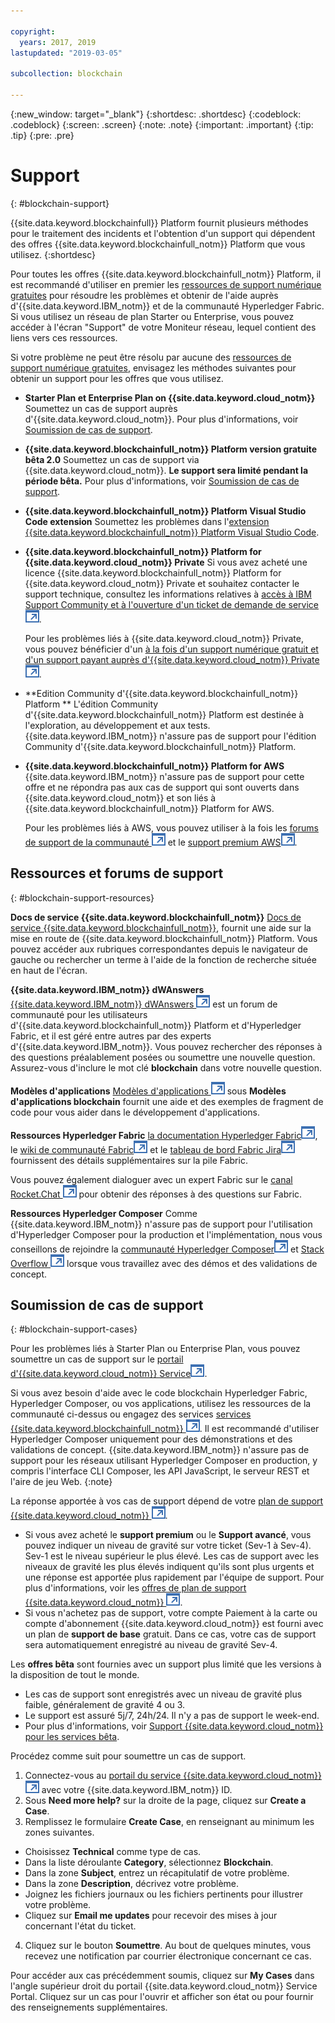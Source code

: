 ```yaml
---

copyright:
  years: 2017, 2019
lastupdated: "2019-03-05"

subcollection: blockchain

---
```


{:new_window: target="_blank"}
{:shortdesc: .shortdesc}
{:codeblock: .codeblock}
{:screen: .screen}
{:note: .note}
{:important: .important}
{:tip: .tip}
{:pre: .pre}

# Support
{: #blockchain-support}

{{site.data.keyword.blockchainfull}} Platform fournit plusieurs méthodes pour le traitement des incidents et l'obtention d'un support qui dépendent des offres {{site.data.keyword.blockchainfull_notm}} Platform que vous utilisez.
{:shortdesc}

Pour toutes les offres {{site.data.keyword.blockchainfull_notm}} Platform, il est recommandé d'utiliser en premier les [ressources de support numérique gratuites](/docs/services/blockchain/ibmblockchain_support.html#blockchain-support-resources) pour résoudre les problèmes et obtenir de l'aide auprès d'{{site.data.keyword.IBM_notm}} et de la communauté Hyperledger Fabric. Si vous utilisez un réseau de plan Starter ou Enterprise, vous pouvez accéder à l'écran "Support" de votre Moniteur réseau, lequel contient des liens vers ces ressources.

Si votre problème ne peut être résolu par aucune des [ressources de support numérique gratuites](/docs/services/blockchain/ibmblockchain_support.html#blockchain-support-resources), envisagez les méthodes suivantes pour obtenir un support pour les offres que vous utilisez.
- **Starter Plan et Enterprise Plan on {{site.data.keyword.cloud_notm}}**
  Soumettez un cas de support auprès d'{{site.data.keyword.cloud_notm}}. Pour plus d'informations, voir [Soumission de cas de support](/docs/services/blockchain/ibmblockchain_support.html#blockchain-support-cases).

- **{{site.data.keyword.blockchainfull_notm}} Platform version gratuite bêta 2.0**
  Soumettez un cas de support via {{site.data.keyword.cloud_notm}}. **Le support sera limité pendant la période bêta.** Pour plus d'informations, voir [Soumission de cas de support](/docs/services/blockchain/ibmblockchain_support.html#blockchain-support-cases).

- **{{site.data.keyword.blockchainfull_notm}} Platform Visual Studio Code extension**
    Soumettez les problèmes dans l'[extension {{site.data.keyword.blockchainfull_notm}} Platform Visual Studio Code](https://github.com/IBM-Blockchain/blockchain-vscode-extension/issues "{{site.data.keyword.blockchainfull_notm}} Extension Platform Visual Studio Code").

- **{{site.data.keyword.blockchainfull_notm}} Platform for {{site.data.keyword.cloud_notm}} Private**
  Si vous avez acheté une licence {{site.data.keyword.blockchainfull_notm}} Platform for {{site.data.keyword.cloud_notm}} Private et souhaitez contacter le support technique, consultez  les informations relatives à  [accès à IBM Support Community et à l'ouverture d'un ticket de demande de service ![Icône de lien externe](images/external_link.svg "Icône de lien externe")](http://www.ibm.com/support/docview.wss?uid=ibm10740041 "{{site.data.keyword.blockchainfull_notm}} Platform for {{site.data.keyword.cloud_notm}} Private Support").

  Pour les problèmes liés à {{site.data.keyword.cloud_notm}} Private, vous pouvez bénéficier d'un [à la fois d'un support numérique gratuit et d'un support payant auprès d'{{site.data.keyword.cloud_notm}} Private ![Icône de lien externe](images/external_link.svg "Icône de lien externe")](https://www.ibm.com/developerworks/community/blogs/fe25b4ef-ea6a-4d86-a629-6f87ccf4649e/entry/Learn_more_about_IBM_Cloud_Private_Support?lang=en_us "IBM Cloud Private Support").

- **Edition Community d'{{site.data.keyword.blockchainfull_notm}} Platform **
  L'édition Community d'{{site.data.keyword.blockchainfull_notm}} Platform est destinée à l'exploration, au développement et aux tests. {{site.data.keyword.IBM_notm}} n'assure pas de support pour l'édition Community d'{{site.data.keyword.blockchainfull_notm}} Platform.

- **{{site.data.keyword.blockchainfull_notm}} Platform for AWS**
  {{site.data.keyword.IBM_notm}} n'assure pas de support pour cette offre et ne répondra pas aux cas de support qui sont ouverts dans {{site.data.keyword.cloud_notm}} et son liés à {{site.data.keyword.blockchainfull_notm}} Platform for AWS.

  Pour les problèmes liés à AWS, vous pouvez utiliser à la fois les [forums de support de la communauté ![Icône de lien externe](images/external_link.svg "Icône de lien externe")](https://forums.aws.amazon.com/index.jspa "forums de support de la communauté AWS") et le [support premium AWS![Icône de lien externe](images/external_link.svg "Icône de lien externe")](https://aws.amazon.com/premiumsupport/ "support premium AWS").

## Ressources et forums de support
{: #blockchain-support-resources}

**Docs de service {{site.data.keyword.blockchainfull_notm}}**
  [Docs de service {{site.data.keyword.blockchainfull_notm}}](/docs/services/blockchain/index.html#get-started-ibp), fournit une aide sur la mise en route de {{site.data.keyword.blockchainfull_notm}} Platform. Vous pouvez accéder aux rubriques correspondantes depuis le navigateur de gauche ou rechercher un terme à l'aide de la fonction de recherche située en haut de l'écran.

**{{site.data.keyword.IBM_notm}} dWAnswers**
  [{{site.data.keyword.IBM_notm}} dWAnswers ![Icône de lien externe](images/external_link.svg "Icône de lien externe")](https://developer.ibm.com/answers/smartspace/blockchain/ "Questions and answers in the Blockchain space") est un forum de communauté pour les utilisateurs d'{{site.data.keyword.blockchainfull_notm}} Platform et d'Hyperledger Fabric, et il est géré entre autres par des experts d'{{site.data.keyword.IBM_notm}}. Vous pouvez rechercher des réponses à des questions préalablement posées ou soumettre une nouvelle question. Assurez-vous d'inclure le mot clé **blockchain** dans votre nouvelle question.

**Modèles d'applications**
[Modèles d'applications ![Icône de lien externe](images/external_link.svg "Icône de lien externe")](https://github.com/ibm-blockchain "Modèles d'applications IBM Blockchain") sous **Modèles d'applications blockchain** fournit une aide et des exemples de fragment de code pour vous aider dans le développement d'applications.

**Ressources Hyperledger Fabric**
[la documentation Hyperledger Fabric![Icône de lien externe](images/external_link.svg "External link icon")](https://hyperledger-fabric.readthedocs.io/en/latest/ "Hyperledger Fabric"), le [wiki de communauté Fabric![Icône de lien externe](images/external_link.svg "Icône de lien externe")](https://wiki.hyperledger.org/projects/fabric "Wiki de communauté Fabric") et le [tableau de bord Fabric Jira![Icône de lien externe](images/external_link.svg "Icône de lien externe")](https://jira.hyperledger.org/secure/Dashboard.jspa?selectPageId=10104 "Tableau de bord Fabric Jira") fournissent des détails supplémentaires sur la pile Fabric.

  Vous pouvez également dialoguer avec un expert Fabric sur le [canal Rocket.Chat ![Icône de lien externe](images/external_link.svg "Icône de lien externe")](https://chat.hyperledger.org/channel/fabric "Canal Fabric Rocket.Chat") pour obtenir des réponses à des questions sur Fabric.

**Ressources Hyperledger Composer**
Comme {{site.data.keyword.IBM_notm}} n'assure pas de support pour l'utilisation d'Hyperledger Composer pour la production et l'implémentation, nous vous conseillons de rejoindre la [communauté Hyperledger Composer![Icône de lien externe](images/external_link.svg "Icône de lien externe")](https://chat.hyperledger.org/channel/composer "Communauté Hyperledger Composer") et [Stack Overflow ![Icône de lien externe](images/external_link.svg "Icône de lien externe")](https://stackoverflow.com/questions/tagged/hyperledger-composer "Questions Stack Overflow marquées [hyperleder-composer]") lorsque vous travaillez avec des démos et des validations de concept.

## Soumission de cas de support
{: #blockchain-support-cases}

Pour les problèmes liés à Starter Plan ou Enterprise Plan, vous pouvez soumettre un cas de support sur le [portail d'{{site.data.keyword.cloud_notm}} Service![Icône de lien externe](images/external_link.svg "Icône de lien externe")](https://ibm.biz/ibmcloudsupport "Portail d'IBM Cloud Service").

Si vous avez besoin d'aide avec le code blockchain Hyperledger Fabric, Hyperledger Composer, ou vos applications, utilisez les ressources de la communauté ci-dessus ou engagez des services [ services {{site.data.keyword.blockchainfull_notm}} ![Icône de lien externe](images/external_link.svg "Icône de lien externe")](https://www.ibm.com/blockchain/services "Turn your blockchain strategy into business outcomes with {{site.data.keyword.blockchainfull_notm}} Services"). Il est recommandé d'utiliser Hyperledger Composer uniquement pour des démonstrations et des validations de concept. {{site.data.keyword.IBM_notm}} n'assure pas de support pour les réseaux utilisant Hyperledger Composer en production, y compris l'interface CLI Composer, les API JavaScript, le serveur REST et l'aire de jeu Web.
{:note}

La réponse apportée à vos cas de support dépend de votre [plan de support {{site.data.keyword.cloud_notm}} ![Icône de lien externe](images/external_link.svg "Icône de lien externe")](https://cloud.ibm.com/docs/get-support/index.html#support-plans "Plans de support").

- Si vous avez acheté le **support premium** ou le **Support avancé**, vous pouvez indiquer un niveau de gravité sur votre ticket (Sev-1 à Sev-4). Sev-1 est le niveau supérieur le plus élevé. Les cas de support avec les niveaux de gravité les plus élevés indiquent qu'ils sont plus urgents et une réponse est apportée plus rapidement par l'équipe de support. Pour plus d'informations, voir les [offres de plan de support {{site.data.keyword.cloud_notm}} ![Icône de lien externe](images/external_link.svg "Icône de lien externe")](https://cloud.ibm.com/docs/get-support/index.html#support-plans "Plans de support").  
- Si vous n'achetez pas de support, votre compte Paiement à la carte ou compte d'abonnement
{{site.data.keyword.cloud_notm}} est fourni avec un plan de **support de base** gratuit. Dans ce cas, votre cas de support sera automatiquement enregistré au niveau de gravité Sev-4.

Les **offres bêta** sont fournies avec un support plus limité que les versions à la disposition de tout le monde.
- Les cas de support sont enregistrés avec un niveau de gravité plus faible, généralement de gravité 4 ou 3.
- Le support est assuré 5j/7, 24h/24. Il n'y a pas de support le week-end.
- Pour plus d'informations, voir [Support {{site.data.keyword.cloud_notm}} pour les services bêta](https://cloud.ibm.com/docs/get-support/servicessupport.html#support-different-services "Service bêta {{site.data.keyword.IBM_notm}}").

Procédez comme suit pour soumettre un cas de support.

1. Connectez-vous au [portail du service {{site.data.keyword.cloud_notm}} ![Icône de lien externe](images/external_link.svg "Icône de lien externe")](https://ibm.biz/ibmcloudsupport "Portail du service IBM Cloud") avec votre {{site.data.keyword.IBM_notm}} ID.
2. Sous **Need more help?** sur la droite de la page, cliquez sur **Create a Case**.
3. Remplissez le formulaire **Create Case**, en renseignant au minimum les zones suivantes.
  - Choisissez **Technical** comme type de cas.
  - Dans la liste déroulante **Category**, sélectionnez **Blockchain**.
  - Dans la zone **Subject**, entrez un récapitulatif de votre problème.
  - Dans la zone **Description**, décrivez votre problème.
  - Joignez les fichiers journaux ou les fichiers pertinents pour illustrer votre problème.
  - Cliquez sur **Email me updates** pour recevoir des mises à jour concernant l'état du ticket.
4. Cliquez sur le bouton **Soumettre**.  Au bout de quelques minutes, vous recevez une notification par courrier électronique concernant ce cas.

Pour accéder aux cas précédemment soumis, cliquez sur **My Cases** dans l'angle supérieur droit du portail {{site.data.keyword.cloud_notm}} Service Portal. Cliquez sur un cas pour l'ouvrir et afficher son état ou pour fournir des renseignements supplémentaires.
